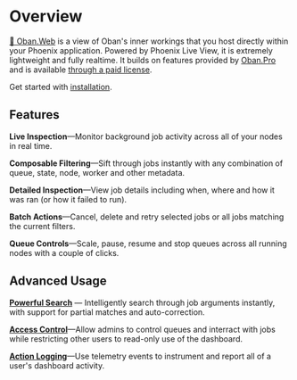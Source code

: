 # Overview

[🧭 Oban.Web][gpr] is a view of Oban's inner workings that you host directly within your Phoenix
application. Powered by Phoenix Live View, it is extremely lightweight and fully realtime. It
builds on features provided by [Oban.Pro][pro] and is available [through a paid license][pri].

Get started with [installation](installation.html).

[gpr]: https://getoban.pro
[pri]: https://getoban.pro/pricing
[pro]: https://getoban.pro/docs/pro

## Features

**Live Inspection**—Monitor background job activity across all of your nodes
in real time.

**Composable Filtering**—Sift through jobs instantly with any combination of
queue, state, node, worker and other metadata.

**Detailed Inspection**—View job details including when, where and how it was
ran (or how it failed to run).

**Batch Actions**—Cancel, delete and retry selected jobs or all jobs matching
the current filters.

**Queue Controls**—Scale, pause, resume and stop queues across all running nodes
with a couple of clicks.

## Advanced Usage

[**Powerful Search**](searching.html) — Intelligently search through job arguments
instantly, with support for partial matches and auto-correction.

[**Access Control**](customizing.html)—Allow admins to control queues and
interract with jobs while restricting other users to read-only use of the
dashboard.

[**Action Logging**](telemetry.html)—Use telemetry events to instrument and
report all of a user's dashboard activity.
